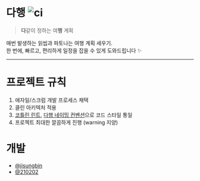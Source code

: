 # 다행 ![ci](https://github.com/dahaeng/dahaeng-android/actions/workflows/android-ci.yml/badge.svg)

> **다**같이 정하는 여**행** 계획

매번 발생하는 읽씹과 파토나는 여행 계획 세우기. <br>
한 번에, 빠르고, 편리하게 일정을 잡을 수 있게 도와드립니다 ✨

---

#  프로젝트 규칙

1. 애자일/스크럼 개발 프로세스 채택
2. 클린 아키텍처 적용
3. [코틀린 린트](https://ktlint.github.io/), [다행 네이밍 컨벤션](https://github.com/dahaeng/dahaeng-android/blob/develop/naming-convention.md)으로 코드 스타일 통일
4. 프로젝트 최대한 깔끔하게 진행 (warning 지양)

# 개발

- [@jisungbin](https://github.com/jisungbin)
- [@210202](https://github.com/jkey20)
